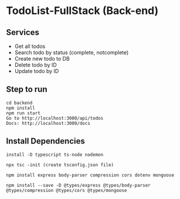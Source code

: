 # TodoList-FullStack (Back-end)

## Services

- Get all todos
- Search todo by status (complete, notcomplete)
- Create new todo to DB
- Delete todo by ID
- Update todo by ID

## Step to run

```
cd backend
npm install
npm run start
Go to http://localhost:3000/api/todos
Docs: http://localhost:3000/docs
```

## Install Dependencies

```
install -D typescript ts-node nodemon

npx tsc -init (create tsconfig.json file)

npm install express body-parser compression cors dotenv mongoose

npm install --save -D @types/express @types/body-parser @types/compression @types/cors @types/mongoose
```
